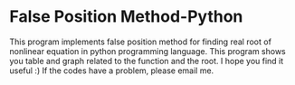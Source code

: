 # False Position Method-Python
This program implements false position method for finding real root of nonlinear equation in python programming language. This program shows you table and graph related to the function and the root. I hope you find it useful :) If the codes have a problem, please email me.
